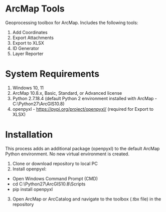 # ArcMap Tools
Geoprocessing toolbox for ArcMap. Includes the following tools:
1. Add Coordinates
2. Export Attachments
3. Export to XLSX
4. ID Generator
5. Layer Reporter

# System Requirements
1. Windows 10, 11
2. ArcMap 10.8.x, Basic, Standard, or Advanced license
3. Python 2.7.18.4 (default Python 2 environment installed with ArcMap - C:\Python27\ArcGIS10.8)
4. openpyxl - https://pypi.org/project/openpyxl/ (required for Export to XLSX)

# Installation
This process adds an additional package (openpyxl) to the default ArcMap Python environment. No new virtual environment is created.
1. Clone or download repository to local PC
2. Install openpyxl:
  * Open Windows Command Prompt (CMD)
  * cd C:\Python27\ArcGIS10.8\Scripts
  * pip install openpyxl
3. Open ArcMap or ArcCatalog and navigate to the toolbox (.tbx file) in the repository
